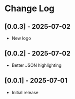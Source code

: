 # Change Log

## [0.0.3] - 2025-07-02

- New logo

## [0.0.2] - 2025-07-02

- Better JSON highlighting

## [0.0.1] - 2025-07-01

- Initial release
